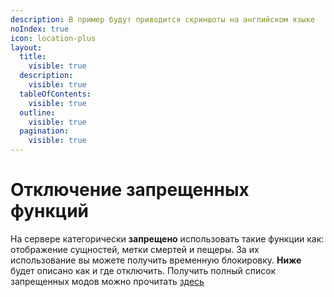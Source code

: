 ```yaml
---
description: В пример будут приводится скриншоты на английском языке
noIndex: true
icon: location-plus
layout:
  title:
    visible: true
  description:
    visible: true
  tableOfContents:
    visible: true
  outline:
    visible: true
  pagination:
    visible: true
---
```


# Отключение запрещенных функций

На сервере категорически **запрещено** использовать такие функции как: отображение сущностей, метки смертей и пещеры. За их использование вы можете получить временную блокировку. **Ниже** будет описано как и где отключить. Получить полный список запрещенных модов можно прочитать [здесь](../markdown.md)

